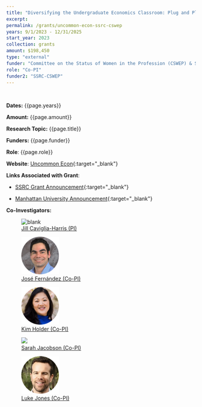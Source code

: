 ```yaml
---
title: "Diversifying the Undergraduate Economics Classroom: Plug and Play Modules with Role Models, Research, and Active Learning"
excerpt: 
permalink: /grants/uncommon-econ-ssrc-cswep
years: 9/1/2023 - 12/31/2025
start_year: 2023
collection: grants
amount: $198,450
type: "external"
funder: "Committee on the Status of Women in the Profession (CSWEP) & Social Science Research Council (SSRC) Women in Economics and Mathematics Research Consortium."
role: "Co-PI"
funder2: "SSRC-CSWEP"
---
```

<!-- Google tag (gtag.js) -->
<script async src="https://www.googletagmanager.com/gtag/js?id=G-Q95WSVMDNZ"></script>
<script>
  window.dataLayer = window.dataLayer || [];
  function gtag(){dataLayer.push(arguments);}
  gtag('js', new Date());

  gtag('config', 'G-Q95WSVMDNZ');
</script>

<br>

**Dates:** {{page.years}}

**Amount:** {{page.amount}}

**Research Topic:** {{page.title}}

**Funders:** {{page.funder}}

**Role**: {{page.role}}

**Website**: [Uncommon Econ](https://www.uncommonecon.com/){:target="_blank"}
 
**Links Associated with Grant**:
* [SSRC Grant Announcement](https://www.ssrc.org/grantees/diversifying-the-undergraduate-economics-classroom-plug-and-play-modules-with-role-models-research-and-active-learning/){:target="_blank"}

* [Manhattan University Announcement](https://manhattan.edu/news/archive/2023/10/Jimena-grants.php){:target="_blank"}

**Co-Investigators:**

<body>
<div class="image-container">
        <figure>
            <img src="/images/co-authors/jill_caviglia_harris.png" alt="blank" width="100" height="auto">
            <figcaption><a href="https://jlcaviglia-harris.wixsite.com/jlcaviglia-harris" target="_blank">Jill Caviglia-Harris (PI)</a></figcaption>
        </figure>
        <figure>
            <img src="/images/co-authors/jose_fernandez.png" alt="Image 2" width="100" height="auto">
            <figcaption><a href="https://business.louisville.edu/faculty-research/faculty-directory/jose-manuel-fernandez-phd/" target="_blank">José Fernández (Co-PI)</a></figcaption>
        </figure>
        <figure>
            <img src="/images/co-authors/kim_holder.png" alt="Image 2" width="100" height="auto">
            <figcaption><a href="" target="_blank">Kim Holder (Co-PI)</a></figcaption>
        </figure>     
        <figure>
            <img src="/images/co-authors/sarah_jacobson.png" width="100" height="auto">
            <figcaption><a href="https://econ.williams.edu/profile/saj2/" target="_blank"> Sarah Jacobson (Co-PI) </a></figcaption>
        </figure>
        <figure>
            <img src="/images/co-authors/luke_jones.png" alt="Image 2" width="100" height="auto">
            <figcaption><a href="https://sites.google.com/view/lukerjones" target="_blank"> Luke Jones (Co-PI)</a></figcaption>
        </figure>      
        <!-- Add more images as needed -->
    </div>
</body>